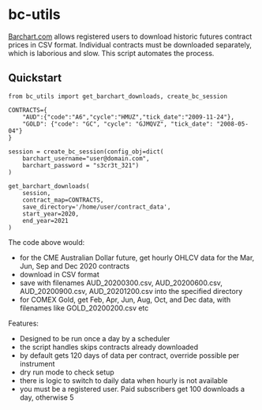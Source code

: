 # bc-utils

[Barchart.com](https://www.barchart.com) allows registered users to download historic futures contract prices in CSV 
format. Individual contracts must be downloaded separately, which is laborious and slow. This script automates the process.

## Quickstart

```
from bc_utils import get_barchart_downloads, create_bc_session

CONTRACTS={
    "AUD":{"code":"A6","cycle":"HMUZ","tick_date":"2009-11-24"},
    "GOLD": {"code": "GC", "cycle": "GJMQVZ", "tick_date": "2008-05-04"}
}

session = create_bc_session(config_obj=dict(
    barchart_username="user@domain.com",
    barchart_password = "s3cr3t_321")
)

get_barchart_downloads(
    session,
    contract_map=CONTRACTS,
    save_directory='/home/user/contract_data',
    start_year=2020,
    end_year=2021
)
```

The code above would: 
* for the CME Australian Dollar future, get hourly OHLCV data for the Mar, Jun, Sep and Dec 2020 contracts
* download in CSV format
* save with filenames AUD_20200300.csv, AUD_20200600.csv, AUD_20200900.csv, AUD_20201200.csv into the specified directory
* for COMEX Gold, get Feb, Apr, Jun, Aug, Oct, and Dec data, with filenames like GOLD_20200200.csv etc

Features:
* Designed to be run once a day by a scheduler
* the script handles skips contracts already downloaded
* by default gets 120 days of data per contract, override possible per instrument
* dry run mode to check setup
* there is logic to switch to daily data when hourly is not available
* you must be a registered user. Paid subscribers get 100 downloads a day, otherwise 5

